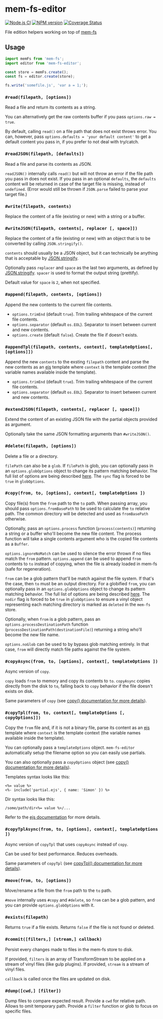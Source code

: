 # mem-fs-editor

[![Node.js CI](https://github.com/SBoudrias/mem-fs-editor/workflows/Node.js%20CI/badge.svg)](https://github.com/SBoudrias/mem-fs-editor/actions?query=workflow%3A%22Node.js+CI%22)
[![NPM version](https://badge.fury.io/js/mem-fs-editor.svg)](http://badge.fury.io/js/mem-fs-editor)
[![Coverage Status](https://codecov.io/gh/SBoudrias/mem-fs-editor/branch/master/graph/badge.svg)](https://codecov.io/gh/SBoudrias/mem-fs-editor)

File edition helpers working on top of [mem-fs](https://github.com/SBoudrias/mem-fs)

## Usage

```js
import memFs from 'mem-fs';
import editor from 'mem-fs-editor';

const store = memFs.create();
const fs = editor.create(store);

fs.write('somefile.js', 'var a = 1;');
```

### `#read(filepath, [options])`

Read a file and return its contents as a string.

You can alternatively get the raw contents buffer if you pass `options.raw = true`.

By default, calling `read()` on a file path that does not exist throws error. You can, however, pass `options.defaults = 'your default content'` to get a default content you pass in, if you prefer to not deal with try/catch.

### `#readJSON(filepath, [defaults])`

Read a file and parse its contents as JSON.

`readJSON()` internally calls `read()` but will not throw an error if the file path you pass in does not exist. If you pass in an optional `defaults`, the `defaults` content will be returned in case of the target file is missing, instead of `undefined`. (Error would still be thrown if `JSON.parse` failed to parse your target file.)

### `#write(filepath, contents)`

Replace the content of a file (existing or new) with a string or a buffer.

### `#writeJSON(filepath, contents[, replacer [, space]])`

Replace the content of a file (existing or new) with an object that is to be converted by calling `JSON.stringify()`.

`contents` should usually be a JSON object, but it can technically be anything that is acceptable by [JSON.stringify](https://developer.mozilla.org/en-US/docs/Web/JavaScript/Reference/Global_Objects/JSON/stringify).

Optionally pass `replacer` and `space` as the last two arguments, as defined by [JSON.stringify](https://developer.mozilla.org/en-US/docs/Web/JavaScript/Reference/Global_Objects/JSON/stringify). `spacer` is used to format the output string (prettify).

Default value for `space` is `2`, when not specified.

### `#append(filepath, contents, [options])`

Append the new contents to the current file contents.

- `options.trimEnd` (default `true`). Trim trailing whitespace of the current file contents.
- `options.separator` (default `os.EOL`). Separator to insert between current and new contents.
- `options.create` (default `false`). Create the file if doesn't exists.

### `#appendTpl(filepath, contents, context[, templateOptions[, [options]])`

Append the new `contents` to the exsting `filepath` content and parse the new contents as an [ejs](http://ejs.co/) template where `context` is the template context (the variable names available inside the template).

- `options.trimEnd` (default `true`). Trim trailing whitespace of the current file contents.
- `options.separator` (default `os.EOL`). Separator to insert between current and new contents.

### `#extendJSON(filepath, contents[, replacer [, space]])`

Extend the content of an existing JSON file with the partial objects provided as argument.

Optionally take the same JSON formatting arguments than `#writeJSON()`.

### `#delete(filepath, [options])`

Delete a file or a directory.

`filePath` can also be a `glob`. If `filePath` is glob, you can optionally pass in an `options.globOptions` object to change its pattern matching behavior. The full list of options are being described [here](https://github.com/mrmlnc/fast-glob#options-1). The `sync` flag is forced to be `true` in `globOptions`.

### `#copy(from, to, [options], context[, templateOptions ])`

Copy file(s) from the `from` path to the `to` path.
When passing array, you should pass `options.fromBasePath` to be used to calculate the `to` relative path. The common directory will be detected and used as `fromBasePath` otherwise.

Optionally, pass an `options.process` function (`process(contents)`) returning a string or a buffer who'll become the new file content. The process function will take a single contents argument who is the copied file contents as a `Buffer`.

`options.ignoreNoMatch` can be used to silence the error thrown if no files match the `from` pattern.
`options.append` can be used to append `from` contents to `to` instead of copying, when the file is already loaded in mem-fs (safe for regeneration).

`from` can be a glob pattern that'll be match against the file system. If that's the case, then `to` must be an output directory. For a globified `from`, you can optionally pass in an `options.globOptions` object to change its pattern matching behavior. The full list of options are being described [here](https://github.com/mrmlnc/fast-glob#options-1). The `nodir` flag is forced to be `true` in `globOptions` to ensure a vinyl object representing each matching directory is marked as `deleted` in the `mem-fs` store.

Optionally, when `from` is a glob pattern, pass an `options.processDestinationPath` function (`processDestinationPath(destinationFile)`) returning a string who'll become the new file name.

`options.noGlob` can be used to by bypass glob matching entirely. In that case, `from` will directly match file paths against the file system.

### `#copyAsync(from, to, [options], context[, templateOptions ])`

Async version of `copy`.

`copy` loads `from` to memory and copy its contents to `to`.
`copyAsync` copies directly from the disk to `to`, falling back to `copy` behavior if the file doesn't exists on disk.

Same parameters of `copy` (see [copy() documentation for more details](#copyfrom-to-options-context-templateoptions-)).

### `#copyTpl(from, to, context[, templateOptions [, copyOptions]])`

Copy the `from` file and, if it is not a binary file, parse its content as an [ejs](http://ejs.co/) template where `context` is the template context (the variable names available inside the template).

You can optionally pass a `templateOptions` object. `mem-fs-editor` automatically setup the filename option so you can easily use partials.

You can also optionally pass a `copyOptions` object (see [copy() documentation for more details](#copyfrom-to-options)).

Templates syntax looks like this:

```
<%= value %>
<%- include('partial.ejs', { name: 'Simon' }) %>
```

Dir syntax looks like this:

```
/some/path/dir<%= value %>/...
```

Refer to the [ejs documentation](http://ejs.co/) for more details.

### `#copyTplAsync(from, to, [options], context[, templateOptions ])`

Async version of `copyTpl` that uses `copyAsync` instead of `copy`.

Can be used for best performance. Reduces overheads.

Same parameters of `copyTpl` (see [copyTpl() documentation for more details](#copyfrom-to-options-context-templateoptions-)).

### `#move(from, to, [options])`

Move/rename a file from the `from` path to the `to` path.

`#move` internally uses `#copy` and `#delete`, so `from` can be a glob pattern, and you can provide `options.globOptions` with it.

### `#exists(filepath)`

Returns `true` if a file exists. Returns `false` if the file is not found or deleted.

### `#commit([filters,] [stream,] callback)`

Persist every changes made to files in the mem-fs store to disk.

If provided, `filters` is an array of TransformStream to be applied on a stream of vinyl files (like gulp plugins).
If provided, `stream` is a stream of vinyl files.

`callback` is called once the files are updated on disk.

### `#dump([cwd,] [filter])`

Dump files to compare expected result.
Provide a `cwd` for relative path. Allows to omit temporary path.
Provide a `filter` function or glob to focus on specific files.

